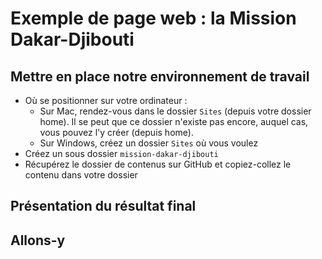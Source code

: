 # Exemple de page web : la Mission Dakar-Djibouti

## Mettre en place notre environnement de travail
- Où se positionner sur votre ordinateur :
  - Sur Mac, rendez-vous dans le dossier `Sites` (depuis votre dossier home). Il se peut que ce dossier n'existe pas encore, auquel cas, vous pouvez l'y créer (depuis home).
  - Sur Windows, créez un dossier `Sites` où vous voulez
- Créez un sous dossier `mission-dakar-djibouti`
- Récupérez le dossier de contenus sur GitHub et copiez-collez le contenu dans votre dossier

## Présentation du résultat final

## Allons-y
